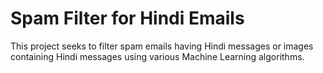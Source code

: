 # Spam Filter for Hindi Emails
This project seeks to filter spam emails having Hindi messages or images containing Hindi messages using various Machine Learning algorithms.
